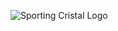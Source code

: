 ![Sporting Cristal Logo](https://logodownload.org/wp-content/uploads/2019/04/sporting-cristal-logo-escudo.png)
